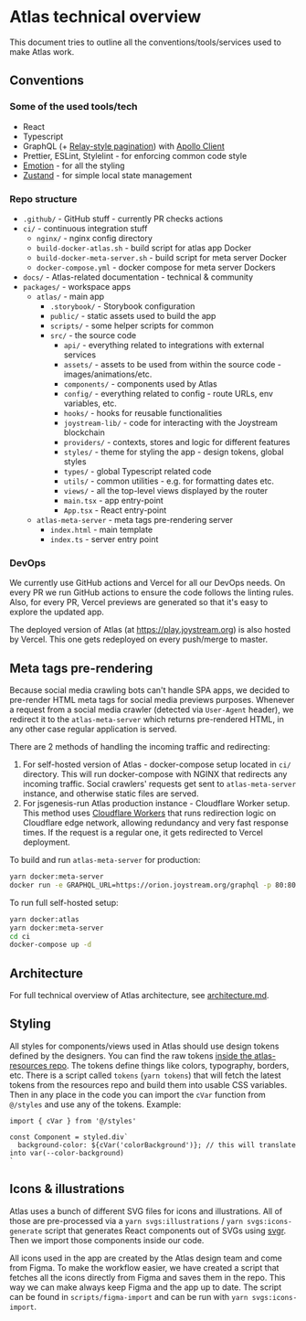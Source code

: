 # Atlas technical overview

This document tries to outline all the conventions/tools/services used to make Atlas work.

## Conventions

### Some of the used tools/tech

- React
- Typescript
- GraphQL (+ [Relay-style pagination](https://graphql.org/learn/pagination/)) with [Apollo Client](https://www.apollographql.com/docs/react/)
- Prettier, ESLint, Stylelint - for enforcing common code style
- [Emotion](https://emotion.sh/) - for all the styling
- [Zustand](https://github.com/pmndrs/zustand) - for simple local state management

### Repo structure

- `.github/` - GitHub stuff - currently PR checks actions
- `ci/` - continuous integration stuff
  - `nginx/` - nginx config directory
  - `build-docker-atlas.sh` - build script for atlas app Docker
  - `build-docker-meta-server.sh` - build script for meta server Docker
  - `docker-compose.yml` - docker compose for meta server Dockers
- `docs/` - Atlas-related documentation - technical & community
- `packages/` - workspace apps
  - `atlas/` - main app
    - `.storybook/` - Storybook configuration
    - `public/` - static assets used to build the app
    - `scripts/` - some helper scripts for common
    - `src/` - the source code
      - `api/` - everything related to integrations with external services
      - `assets/` - assets to be used from within the source code - images/animations/etc.
      - `components/` - components used by Atlas
      - `config/` - everything related to config - route URLs, env variables, etc.
      - `hooks/` - hooks for reusable functionalities
      - `joystream-lib/` - code for interacting with the Joystream blockchain
      - `providers/` - contexts, stores and logic for different features
      - `styles/` - theme for styling the app - design tokens, global styles
      - `types/` - global Typescript related code
      - `utils/` - common utilities - e.g. for formatting dates etc.
      - `views/` - all the top-level views displayed by the router
      - `main.tsx` - app entry-point
      - `App.tsx` - React entry-point
  - `atlas-meta-server` - meta tags pre-rendering server
    - `index.html` - main template
    - `index.ts` - server entry point

### DevOps

We currently use GitHub actions and Vercel for all our DevOps needs. On every PR we run GitHub actions to ensure the code follows the linting rules. Also, for every PR, Vercel previews are generated so that it's easy to explore the updated app.

The deployed version of Atlas (at https://play.joystream.org) is also hosted by Vercel. This one gets redeployed on every push/merge to master.

## Meta tags pre-rendering

Because social media crawling bots can't handle SPA apps, we decided to pre-render HTML meta tags for social media previews purposes. Whenever a request from a social media crawler (detected via `User-Agent` header), we redirect it to the `atlas-meta-server` which returns pre-rendered HTML, in any other case regular application is served.

There are 2 methods of handling the incoming traffic and redirecting:

1. For self-hosted version of Atlas - docker-compose setup located in `ci/` directory. This will run docker-compose with NGINX that redirects any incoming traffic. Social crawlers' requests get sent to `atlas-meta-server` instance, and otherwise static files are served.
2. For jsgenesis-run Atlas production instance - Cloudflare Worker setup. This method uses [Cloudflare Workers](https://workers.cloudflare.com/) that runs redirection logic on Cloudflare edge network, allowing redundancy and very fast response times. If the request is a regular one, it gets redirected to Vercel deployment.

To build and run `atlas-meta-server` for production:

```bash
yarn docker:meta-server
docker run -e GRAPHQL_URL=https://orion.joystream.org/graphql -p 80:80 -d joystream/atlas-meta-server
```

To run full self-hosted setup:

```bash
yarn docker:atlas
yarn docker:meta-server
cd ci
docker-compose up -d
```

## Architecture

For full technical overview of Atlas architecture, see [architecture.md](architecture.md).

## Styling

All styles for components/views used in Atlas should use design tokens defined by the designers. You can find the raw tokens [inside the atlas-resources repo](https://github.com/Joystream/atlas-resources/tree/main/design_tokens). The tokens define things like colors, typography, borders, etc. There is a script called `tokens` (`yarn tokens`) that will fetch the latest tokens from the resources repo and build them into usable CSS variables. Then in any place in the code you can import the `cVar` function from `@/styles` and use any of the tokens. Example:

```tsx
import { cVar } from '@/styles'

const Component = styled.div`
  background-color: ${cVar('colorBackground')}; // this will translate into var(--color-background)
`
```

## Icons & illustrations

Atlas uses a bunch of different SVG files for icons and illustrations. All of those are pre-processed via a `yarn svgs:illustrations` / `yarn svgs:icons-generate` script that generates React components out of SVGs using [svgr](https://github.com/gregberge/svgr). Then we import those components inside our code.

All icons used in the app are created by the Atlas design team and come from Figma. To make the workflow easier, we have created a script that fetches all the icons directly from Figma and saves them in the repo. This way we can make always keep Figma and the app up to date. The script can be found in `scripts/figma-import` and can be run with `yarn svgs:icons-import`.
